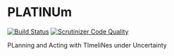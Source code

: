 # PLATINUm
[![Build Status](https://travis-ci.com/pstlab/PLATINUm.svg?branch=master)](https://travis-ci.com/pstlab/PLATINUm) [![Scrutinizer Code Quality](https://scrutinizer-ci.com/g/pstlab/PLATINUm/badges/quality-score.png?b=master)](https://scrutinizer-ci.com/g/pstlab/PLATINUm/?branch=master)

PLanning and Acting with TImeliNes under Uncertainty
